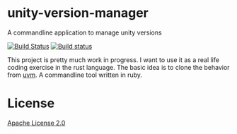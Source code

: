 # unity-version-manager
A commandline application to manage unity versions

[![Build Status](https://travis-ci.org/Larusso/unity-version-manager.svg?branch=master)](https://travis-ci.org/Larusso/unity-version-manager)
[![Build status](https://ci.appveyor.com/api/projects/status/ev6ms6wgo8jmeym0/branch/master?svg=true)](https://ci.appveyor.com/project/Larusso/unity-version-manager/branch/master)



This project is pretty much work in progress. I want to use it as a real life coding exercise in the rust language.
The basic idea is to clone the behavior from [uvm](https://github.com/wooga/unity-version-manager). A commandline tool written in ruby.

# License

[Apache License 2.0](LICENSE)
